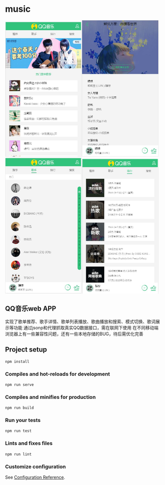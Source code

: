 # music
   <img src="https://raw.githubusercontent.com/kchsw/Hello-Github/master/image/QQ-001.JPG" width="250"><img src="https://raw.githubusercontent.com/kchsw/Hello-Github/master/image/QQ-002.JPG" width="250"><img src="https://raw.githubusercontent.com/kchsw/Hello-Github/master/image/QQ-003.JPG" width="250"><img src="https://raw.githubusercontent.com/kchsw/Hello-Github/master/image/QQ-004.JPG" width="250">
## QQ音乐web APP
   实现了歌单推荐、歌手详情、歌单列表播放、歌曲播放和搜索、模式切换、歌词展示等功能
   通过jsonp和代理抓取真实QQ数据接口，需在联网下使用
   在不同移动端浏览器上有一些兼容性问题，还有一些本地存储的BUG，待后需优化完善
## Project setup
```
npm install
```

### Compiles and hot-reloads for development
```
npm run serve
```

### Compiles and minifies for production
```
npm run build
```

### Run your tests
```
npm run test
```

### Lints and fixes files
```
npm run lint
```

### Customize configuration
See [Configuration Reference](https://cli.vuejs.org/config/).

